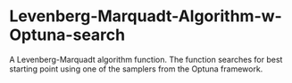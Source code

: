 # Levenberg-Marquadt-Algorithm-w-Optuna-search

A Levenberg-Marquadt algorithm function. The function searches for best 
starting point using one of the samplers from the Optuna framework.
